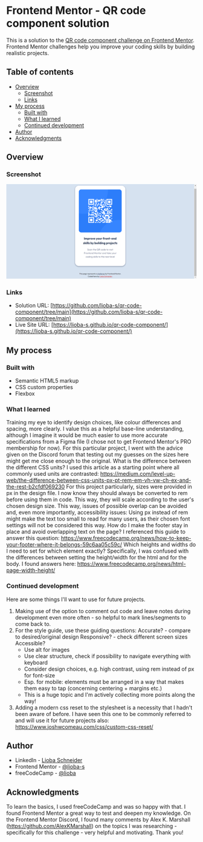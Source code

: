 # Frontend Mentor - QR code component solution

This is a solution to the [QR code component challenge on Frontend Mentor](https://www.frontendmentor.io/challenges/qr-code-component-iux_sIO_H). Frontend Mentor challenges help you improve your coding skills by building realistic projects. 

## Table of contents

- [Overview](#overview)
  - [Screenshot](#screenshot)
  - [Links](#links)
- [My process](#my-process)
  - [Built with](#built-with)
  - [What I learned](#what-i-learned)
  - [Continued development](#continued-development)
- [Author](#author)
- [Acknowledgments](#acknowledgments)


## Overview

### Screenshot

![Project Screenshot](./project-screenshot.png)


### Links

- Solution URL: [https://github.com/lioba-s/qr-code-component/tree/main](https://github.com/lioba-s/qr-code-component/tree/main)
- Live Site URL: [https://lioba-s.github.io/qr-code-component/](https://lioba-s.github.io/qr-code-component/)


## My process

### Built with

- Semantic HTML5 markup
- CSS custom properties
- Flexbox


### What I learned

Training my eye to identify design choices, like colour differences and spacing, more clearly. I value this as a helpful base-line understanding, although I imagine it would be much easier to use more accurate specifications from a Figma file (I chose not to get Frontend Mentor's PRO membership for now). For this particular project, I went with the advice given on the Discord forum that testing out my guesses on the sizes here might get me close enough to the original.
What is the difference between the different CSS units? I used this article as a starting point where all commonly used units are contrasted: https://medium.com/level-up-web/the-difference-between-css-units-px-pt-rem-em-vh-vw-ch-ex-and-the-rest-b2cfdf069230 For this project particularly, sizes were provided in px in the design file. I now know they should always be converted to rem before using them in code. This way, they will scale according to the user's chosen design size. This way, issues of possible overlap can be avoided and, even more importantly, accessibility issues: Using px instead of rem might make the text too small to read for many users, as their chosen font settings will not be considered this way.
How do I make the footer stay in place and avoid overlapping text on the page? I referenced this guide to answer this question: https://www.freecodecamp.org/news/how-to-keep-your-footer-where-it-belongs-59c6aa05c59c/
Which heights and widths do I need to set for which element exactly? Specifically, I was confused with the differences between setting the height/width for the html and for the body. I found answers here: https://www.freecodecamp.org/news/html-page-width-height/


### Continued development

Here are some things I'll want to use for future projects.

1. Making use of the option to comment out code and leave notes during development even more often - so helpful to mark lines/segments to come back to.
2. For the style guide, use these guiding questions:
   Accurate? - compare to desired/original design 
   Responsive? - check different screen sizes 
   Accessible? 
    - Use alt for images 
    - Use clear structure, check if possibility to navigate everything with keyboard 
    - Consider design choices, e.g. high contrast, using rem instead of px for font-size 
    - Esp. for mobile: elements must be arranged in a way that makes them easy to tap (concerning centering + margins etc.)
    - This is a huge topic and I'm actively collecting more points along the way!
3. Adding a modern css reset to the stylesheet is a necessity that I hadn't been aware of before. I have seen this one to be commonly referred to and will use it for future projects also: https://www.joshwcomeau.com/css/custom-css-reset/


## Author

- LinkedIn - [Lioba Schneider](https://www.linkedin.com/in/lioba-schneider-baa13b273/)
- Frontend Mentor - [@lioba-s](https://www.frontendmentor.io/profile/lioba-s)
- freeCodeCamp - [@lioba](https://www.freecodecamp.org/lioba)


## Acknowledgments

To learn the basics, I used freeCodeCamp and was so happy with that. I found Frontend Mentor a great way to test and deepen my knowledge.
On the Frontend Mentor Discord, I found many comments by Alex K. Marshall (https://github.com/AlexKMarshall) on the topics I was researching - specifically for this challenge - very helpful and motivating. Thank you!




[#built-with]: #built-with
